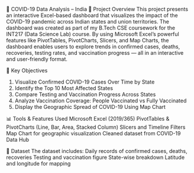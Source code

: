 🦠 COVID-19 Data Analysis – India 
📘 Project Overview
This project presents an interactive Excel-based dashboard that visualizes the impact of the COVID-19 pandemic across Indian states and union territories. 
The dashboard was created as part of my B.Tech CSE coursework for the INT217 (Data Science Lab) course.
By using Microsoft Excel’s powerful features like PivotTables, PivotCharts, Slicers, and Map Charts, the dashboard enables users to explore trends in 
confirmed cases, deaths, recoveries, testing rates, and vaccination progress — all in an interactive and user-friendly format.

🎯 Key Objectives
1. Visualize Confirmed COVID-19 Cases Over Time by State
2. Identify the Top 10 Most Affected States
3. Compare Testing and Vaccination Progress Across States
4. Analyze Vaccination Coverage: People Vaccinated vs Fully Vaccinated
5. Display the Geographic Spread of COVID-19 Using Map Chart
   
📊 Tools & Features Used
Microsoft Excel (2019/365)
PivotTables & PivotCharts (Line, Bar, Area, Stacked Column)
Slicers and Timeline Filters
Map Chart for geographic visualization
Cleaned dataset from COVID-19 Data Hub

📁 Dataset
The dataset includes:
Daily records of confirmed cases, deaths, recoveries
Testing and vaccination figure
State-wise breakdown
Latitude and longitude for mapping


